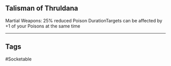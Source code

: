 ## Talisman of Thruldana
Martial Weapons: 25% reduced Poison DurationTargets can be affected by +1 of your Poisons at the same time

---
## Tags
#Socketable

